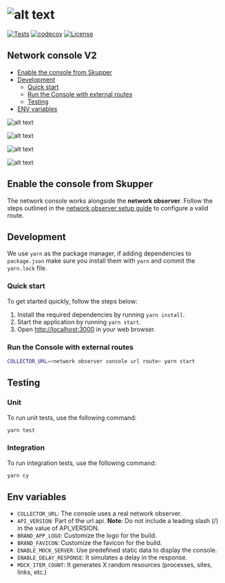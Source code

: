 # ![alt text](https://user-images.githubusercontent.com/79913332/225248562-80d8f046-dba6-4b1e-94d2-75b4ece046f0.png)

[![Tests](https://github.com/skupperproject/skupper-console/actions/workflows/skupper-console.yml/badge.svg)](https://github.com/skupperproject/skupper-console/actions/workflows/skupper-console.yml) [![codecov](https://codecov.io/github/skupperproject/skupper-console/graph/badge.svg?token=42RWX7XAHH)](https://codecov.io/github/skupperproject/skupper-console) [![License](https://img.shields.io/badge/License-Apache_2.0-blue.svg)](https://opensource.org/licenses/Apache-2.0)

## Network console V2

- [Enable the console from Skupper](#enable-the-console-from-skupper)
- [Development](#development)
  - [Quick start](#quick-start)
  - [Run the Console with external routes](#run-the-console-with-external-routes)
  - [Testing](#testing)
- [ENV variables](#env-variables)

![alt text](https://github.com/user-attachments/assets/702ae1fa-a52d-4564-a9ff-3f250bb00cf3)

![alt text](https://github.com/user-attachments/assets/91b284f6-a1b3-4ee1-83cd-656d0b65b0d0)

![alt text](https://github.com/user-attachments/assets/b5c7941f-bc4d-4f72-875a-d12890c1e9a7)

![alt text](https://github.com/user-attachments/assets/862e61a3-067d-48ed-b612-bee1efd1ffc2)

## Enable the console from Skupper

The network console works alongside the **network observer**. Follow the steps outlined in the [network observer setup guide](https://github.com/skupperproject/skupper/blob/v2/cmd/network-observer/resources/README.md) to configure a valid route.

## Development

We use `yarn` as the package manager, if adding dependencies to `package.json`
make sure you install them with `yarn` and commit the `yarn.lock` file.

### Quick start

To get started quickly, follow the steps below:

1. Install the required dependencies by running `yarn install`.
2. Start the application by running `yarn start`.
3. Open <http://localhost:3000> in your web browser.

### Run the Console with external routes

```bash
COLLECTOR_URL=<network observer console url route> yarn start
```

## Testing

### Unit

To run unit tests, use the following command:

```bash
yarn test
```

### Integration

To run integration tests, use the following command:

```bash
yarn cy
```

## Env variables

- `COLLECTOR_URL`: The console uses a real network observer.
- `API_VERSION`: Part of the url api. **Note**: Do not include a leading slash (/) in the value of API_VERSION.
- `BRAND_APP_LOGO`: Customize the logo for the build.
- `BRAND_FAVICON`: Customize the favicon for the build.
- `ENABLE_MOCK_SERVER`: Use predefined static data to display the console.
- `ENABLE_DELAY_RESPONSE`: It simulates a delay in the response.
- `MOCK_ITEM_COUNT`: It generates X random resources (processes, sites, links, etc.)
